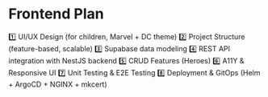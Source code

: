 # Frontend Plan

1️⃣ UI/UX Design (for children, Marvel + DC theme)
2️⃣ Project Structure (feature-based, scalable)
3️⃣ Supabase data modeling
4️⃣ REST API integration with NestJS backend
5️⃣ CRUD Features (Heroes)
6️⃣ A11Y & Responsive UI
7️⃣ Unit Testing & E2E Testing
8️⃣ Deployment & GitOps (Helm + ArgoCD + NGINX + mkcert)